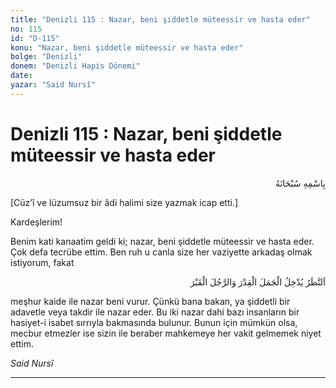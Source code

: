 ```yaml
---
title: "Denizli 115 : Nazar, beni şiddetle müteessir ve hasta eder"
no: 115
id: "D-115"
konu: "Nazar, beni şiddetle müteessir ve hasta eder"
bolge: "Denizli"
donem: "Denizli Hapis Dönemi"
date: 
yazar: "Said Nursî"
---
```


# Denizli 115 : Nazar, beni şiddetle müteessir ve hasta eder

<p class="arabic" dir="rtl" title="Meal: “Her türlü noksan sıfatlardan yüce olan Allah’ın adıyla.”">بِاسْمِهِ سُبْحَانَهُ</p>

<p class="takdim">[Cüz’î ve lüzumsuz bir âdi halimi size yazmak icap etti.]</p>

Kardeşlerim!

Benim kati kanaatim geldi ki; nazar, beni şiddetle müteessir ve hasta eder. Çok defa tecrübe ettim. Ben ruh u canla size her vaziyette arkadaş olmak istiyorum, fakat

<p class="arabic" dir="rtl" title="Meal: “Göz değmesi deveyi kazana, adamı kabre sokar.”">اَلنَّظَرُ يُدْخِلُ الْجَمَلَ الْقِدْرَ وَالرَّجُلَ الْقَبْرَ</p>

meşhur kaide ile nazar beni vurur. Çünkü bana bakan, ya şiddetli bir adavetle veya takdir ile nazar eder. Bu iki nazar dahi bazı insanların bir hasiyet-i isabet sırrıyla bakmasında bulunur. Bunun için mümkün olsa, mecbur etmezler ise sizin ile beraber mahkemeye her vakit gelmemek niyet ettim.

*Said Nursî*

***
